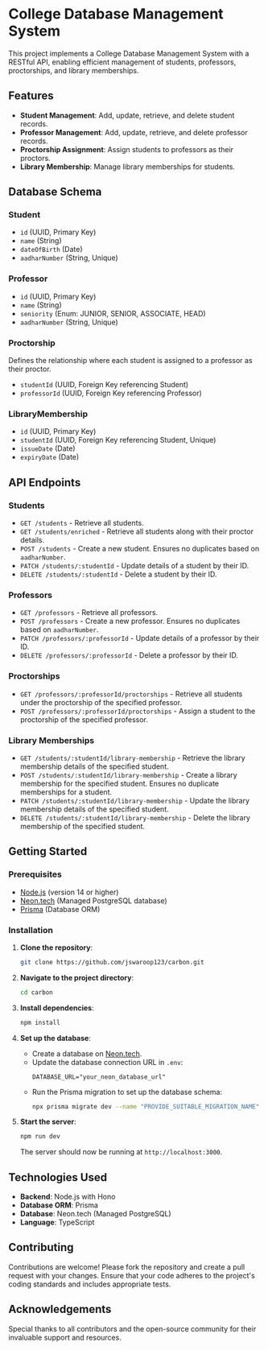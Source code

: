 # College Database Management System

This project implements a College Database Management System with a RESTful API, enabling efficient management of students, professors, proctorships, and library memberships.

## Features

- **Student Management**: Add, update, retrieve, and delete student records.
- **Professor Management**: Add, update, retrieve, and delete professor records.
- **Proctorship Assignment**: Assign students to professors as their proctors.
- **Library Membership**: Manage library memberships for students.

## Database Schema

### Student

- `id` (UUID, Primary Key)
- `name` (String)
- `dateOfBirth` (Date)
- `aadharNumber` (String, Unique)

### Professor

- `id` (UUID, Primary Key)
- `name` (String)
- `seniority` (Enum: JUNIOR, SENIOR, ASSOCIATE, HEAD)
- `aadharNumber` (String, Unique)

### Proctorship

Defines the relationship where each student is assigned to a professor as their proctor.

- `studentId` (UUID, Foreign Key referencing Student)
- `professorId` (UUID, Foreign Key referencing Professor)

### LibraryMembership

- `id` (UUID, Primary Key)
- `studentId` (UUID, Foreign Key referencing Student, Unique)
- `issueDate` (Date)
- `expiryDate` (Date)

## API Endpoints

### Students

- `GET /students` - Retrieve all students.
- `GET /students/enriched` - Retrieve all students along with their proctor details.
- `POST /students` - Create a new student. Ensures no duplicates based on `aadharNumber`.
- `PATCH /students/:studentId` - Update details of a student by their ID.
- `DELETE /students/:studentId` - Delete a student by their ID.

### Professors

- `GET /professors` - Retrieve all professors.
- `POST /professors` - Create a new professor. Ensures no duplicates based on `aadharNumber`.
- `PATCH /professors/:professorId` - Update details of a professor by their ID.
- `DELETE /professors/:professorId` - Delete a professor by their ID.

### Proctorships

- `GET /professors/:professorId/proctorships` - Retrieve all students under the proctorship of the specified professor.
- `POST /professors/:professorId/proctorships` - Assign a student to the proctorship of the specified professor.

### Library Memberships

- `GET /students/:studentId/library-membership` - Retrieve the library membership details of the specified student.
- `POST /students/:studentId/library-membership` - Create a library membership for the specified student. Ensures no duplicate memberships for a student.
- `PATCH /students/:studentId/library-membership` - Update the library membership details of the specified student.
- `DELETE /students/:studentId/library-membership` - Delete the library membership of the specified student.

## Getting Started

### Prerequisites

- [Node.js](https://nodejs.org/) (version 14 or higher)
- [Neon.tech](https://neon.tech/) (Managed PostgreSQL database)
- [Prisma](https://www.prisma.io/) (Database ORM)

### Installation

1. **Clone the repository**:

   ```bash
   git clone https://github.com/jswaroop123/carbon.git
   ```

2. **Navigate to the project directory**:

   ```bash
   cd carbon
   ```

3. **Install dependencies**:

   ```bash
   npm install
   ```

4. **Set up the database**:

   - Create a database on [Neon.tech](https://neon.tech/).
   - Update the database connection URL in `.env`:
     ```env
     DATABASE_URL="your_neon_database_url"
     ```
   - Run the Prisma migration to set up the database schema:
     ```bash
     npx prisma migrate dev --name "PROVIDE_SUITABLE_MIGRATION_NAME"
     ```

5. **Start the server**:
   ```bash
   npm run dev
   ```
   The server should now be running at `http://localhost:3000`.

## Technologies Used

- **Backend**: Node.js with Hono
- **Database ORM**: Prisma
- **Database**: Neon.tech (Managed PostgreSQL)
- **Language**: TypeScript

## Contributing

Contributions are welcome! Please fork the repository and create a pull request with your changes. Ensure that your code adheres to the project's coding standards and includes appropriate tests.

## Acknowledgements

Special thanks to all contributors and the open-source community for their invaluable support and resources.

